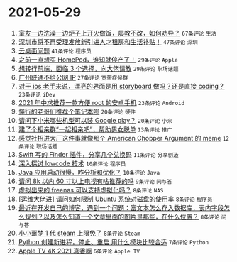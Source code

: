# 2021-05-29

1. [室友一边洗澡一边炉子上开火做饭，屡教不改，如何劝导？](https://www.v2ex.com/t/779956) `67条评论` `生活`
1. [深圳市将不再受理发放新引进人才租房和生活补贴！](https://www.v2ex.com/t/779957) `47条评论` `深圳`
1. [云桌面问题](https://www.v2ex.com/t/779978) `41条评论` `程序员`
1. [之前一直想买 HomePod，谁知就停产了！](https://www.v2ex.com/t/779973) `29条评论` `Apple`
1. [想转行前端，面临 3 个选择，向大佬请教](https://www.v2ex.com/t/779994) `29条评论` `职场话题`
1. [广州联通不给公网 IP](https://www.v2ex.com/t/779995) `27条评论` `宽带症候群`
1. [对于 ios 老手来说，漂亮的界面是用 storyboard 做吗？还是直接 coding？](https://www.v2ex.com/t/780009) `23条评论` `iDev`
1. [2021 年中求推荐一款方便 root 的安卓手机](https://www.v2ex.com/t/780027) `23条评论` `Android`
1. [懂行的老哥们推荐个笔记本呗](https://www.v2ex.com/t/780043) `20条评论` `硬件`
1. [请问下小米哪些机型可以装 Google play？](https://www.v2ex.com/t/780014) `20条评论` `小米`
1. [建了个相亲群“一起相亲吧”，帮助男女脱单](https://www.v2ex.com/t/780060) `13条评论` `推广`
1. [感觉社招进大厂这件事就像那个 American Chopper Argument 的 meme](https://www.v2ex.com/t/780015) `12条评论` `职场话题`
1. [Swift 写的 Finder 插件，分享几个兑换码](https://www.v2ex.com/t/779984) `11条评论` `分享创造`
1. [深入探讨 lowcode 技术](https://www.v2ex.com/t/780005) `10条评论` `程序员`
1. [Java 应用启动很慢，咋分析和优化？](https://www.v2ex.com/t/779969) `10条评论` `Java`
1. [请问 8k 以内 60 寸以上电视有啥推荐的吗](https://www.v2ex.com/t/780030) `9条评论` `问与答`
1. [虚拟出来的 freenas 可以支持虚拟化吗？](https://www.v2ex.com/t/780049) `8条评论` `NAS`
1. [[运维大佬进] 请问如何限制 Ubuntu 系统对磁盘的使用率](https://www.v2ex.com/t/780031) `8条评论` `程序员`
1. [最近在开发自己的博客，遇到一个问题：富文本怎么存入数据库，表内字段怎么规划？以及怎么知道一个文章里面的图片是那些，在什么位置？](https://www.v2ex.com/t/779993) `8条评论` `问与答`
1. [小小噩梦 1 代 steam 上限免了](https://www.v2ex.com/t/779960) `8条评论` `Steam`
1. [Python 创建新进程，停止、重启 用什么模块比较合适](https://www.v2ex.com/t/779958) `7条评论` `Python`
1. [Apple TV 4K 2021 真香啊](https://www.v2ex.com/t/780078) `6条评论` `Apple TV`
